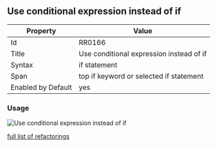 ## Use conditional expression instead of if

Property | Value
--- | --- 
Id | RR0166
Title | Use conditional expression instead of if
Syntax | if statement
Span | top if keyword or selected if statement
Enabled by Default | yes

### Usage

![Use conditional expression instead of if](../../images/refactorings/UseConditionalExpressionInsteadOfIf.png)

[full list of refactorings](Refactorings.md)
